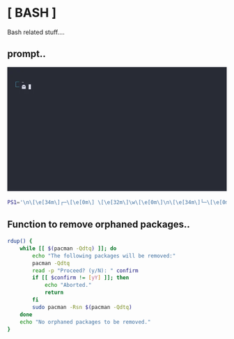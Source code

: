 # [ BASH ]

Bash related stuff....

## prompt..
![alt text](bash_prompt.webp "bash prompt")
```bash
PS1='\n\[\e[34m\]┌─\[\e[0m\] \[\e[32m\]\w\[\e[0m\]\n\[\e[34m\]└─\[\e[0m\]   '
```


## Function to remove orphaned packages..

```bash
rdup() {
    while [[ $(pacman -Qdtq) ]]; do
        echo "The following packages will be removed:"
        pacman -Qdtq
        read -p "Proceed? (y/N): " confirm
        if [[ $confirm != [yY] ]]; then
            echo "Aborted."
            return
        fi
        sudo pacman -Rsn $(pacman -Qdtq)
    done
    echo "No orphaned packages to be removed."
}
```
